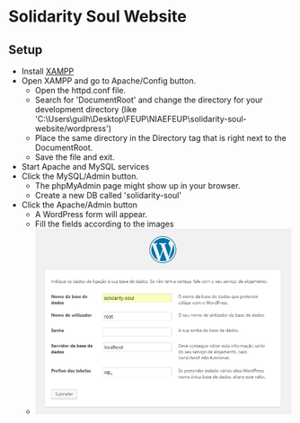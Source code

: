 # Solidarity Soul Website

## Setup

- Install [XAMPP](https://www.apachefriends.org/pt_br/download.html)
- Open XAMPP and go to Apache/Config button. 
  - Open the httpd.conf file.
  - Search for 'DocumentRoot' and change the directory for your development directory (like 'C:\Users\guilh\Desktop\FEUP\NIAEFEUP\solidarity-soul-website/wordpress')
  - Place the same directory in the Directory tag that is right next to the DocumentRoot.
  - Save the file and exit.
- Start Apache and MySQL services
- Click the MySQL/Admin button. 
  - The phpMyAdmin page might show up in your browser.
  - Create a new DB called 'solidarity-soul'
- Click the Apache/Admin button
  - A WordPress form will appear.
  - Fill the fields according to the images
  - ![first form](extras/form1.png)
